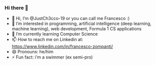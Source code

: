 ### Hi there 👋
- 👋 Hi, I’m @JustCh3cco-19 or you can call me Francesco :)
- 👀 I’m interested in programming, artificial intelligence (deep learning, machine learning), web development, Formula 1 CS applications
- 🌱 I’m currently learning Computer Science
- 📫 How to reach me on Linkedin at: https://www.linkedin.com/in/francesco-zompanti/
- 😄 Pronouns: he/him
- ⚡ Fun fact: i'm a swimmer (ex semi-pro)    
<!--
**JustCh3cco/JustCh3cco** is a ✨ _special_ ✨ repository because its `README.md` (this file) appears on your GitHub profile.
